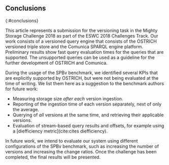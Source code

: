 ## Conclusions
{:#conclusions}

This article represents a submission for the versioning task in the Mighty Storage Challenge 2018 as part of the ESWC 2018 Challenges Track.
Our work consists of a versioned query engine that consists of the OSTRICH versioned triple store and the Comunica SPARQL engine platform.
Preliminary results show fast query evaluation times for the queries that are supported.
The unsupported queries can be used as a guideline for the further development of OSTRICH and Comunica.

During the usage of the SPBv benchmark,
we identified several KPIs that are explicitly supported by OSTRICH,
but were not being evaluated at the time of writing.
We list them here as a suggestion to the benchmark authors for future work:

* Measuring storage size _after each_ version ingestion.
* Reporting of the ingestion time of each version separately, next of only the average.
* Querying of _all_ versions at the same time, and retrieving their applicable versions.
* Evaluation of stream-based query results and offsets, for example using a [diefficiency metric](cite:cites diefficiency).

In future work, we intend to evaluate our system using different configurations of the SPBv benchmark,
such as increasing the number of versions and increasing the change ratios.
Once the challenge has been completed, the final results will be presented.
